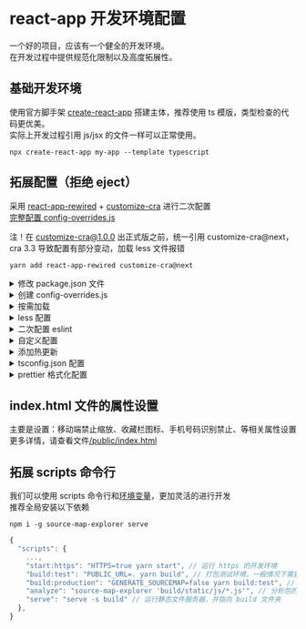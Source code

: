 # react-app 开发环境配置

一个好的项目，应该有一个健全的开发环境。<br>
在开发过程中提供规范化限制以及高度拓展性。<br>

## 基础开发环境

使用官方脚手架 [create-react-app](https://github.com/facebook/create-react-app) 搭建主体，推荐使用 ts 模版，类型检查的代码更优美。<br>
实际上开发过程引用 js/jsx 的文件一样可以正常使用。<br>

```
npx create-react-app my-app --template typescript
```

## 拓展配置（拒绝 eject）

采用 [react-app-rewired](https://github.com/timarney/react-app-rewired/blob/master/README_zh.md) + [customize-cra](https://github.com/arackaf/customize-cra/blob/master/api.md) 进行二次配置<br>
[完整配置 config-overrides.js](https://github.com/dyb881/react-app/blob/master/config-overrides.js)

注！在 customize-cra@1.0.0 出正式版之前，统一引用 customize-cra@next，cra 3.3 导致配置有部分变动，加载 less 文件报错

```
yarn add react-app-rewired customize-cra@next
```

<details>
<summary>修改 package.json 文件</summary>

```javascript
{
  "scripts": {
    "start": "react-app-rewired start",
    "build": "react-app-rewired build",
    "test": "react-app-rewired test",
    "eject": "react-app-rewired eject"
  },
}
```

</details>

<details>
<summary>创建 config-overrides.js</summary>

```javascript
const { override } = require('customize-cra');

module.exports = override();
```

</details>

<details>
<summary>按需加载</summary>

babel-plugin-import 则是适用于 babel 的模块化导入插件<br>
目前使用到该功能的依赖，一般为：antd、antd-mobile、lodash<br>
在使用时自行安装依赖即可<br>

```
yarn add babel-plugin-import
```

config-overrides.js 配置

```javascript
const { override, fixBabelImports } = require('customize-cra');

module.exports = override(
  // 按需加载
  fixBabelImports('antd', { libraryDirectory: 'es', style: true }),
  fixBabelImports('antd-mobile', { libraryDirectory: 'es', style: true }),
  fixBabelImports('lodash', { libraryDirectory: '' })
);
```

</details>

<details>
<summary>less 配置</summary>

```
yarn add less less-loader
```

config-overrides.js 配置

```javascript
const { override, addLessLoader } = require('customize-cra');

module.exports = override(
  // 添加 less-loader
  addLessLoader({
    javascriptEnabled: true,
    modifyVars: {}, // 全局 less 变量，会覆盖项目内同名变量，可用于主题定制
  })
);
```

less 在 ts 中使用 CSS Modules<br>
虽然 create-react-app 中的样式文件只要带上 module 就可以使用 CSS Modules<br>
但是需要在声明文件中添加 declare module，才能够被 ts 文件识别<br>
在 /src/react-app-env.d.ts 中添加

```javascript
declare module '*.module.less' {
  const classes: { readonly [key: string]: string };
  export default classes;
}
```

</details>

<details>
<summary>二次配置 eslint</summary>

在实际开发中，因为不得已的情况，需要自定义部分 eslint 规则限制的时候，添加如下配置<br>

config-overrides.js 配置

```javascript
const { override, useEslintRc } = require('customize-cra');

module.exports = override(
  // 允许二次配置 eslint
  useEslintRc()
);
```

在 package.json 中配置 eslint

```javascript
{
  "eslintConfig": {
    "extends": "react-app",
    "rules": {
      // 新 eslint
    }
  },
}
```

</details>

<details>
<summary>自定义配置</summary>

customize-cra 提供的工具终究是有限的，这时候就需要更加灵活的自定义配置<br>
webpack-merge 是针对 webpack 设计的配置合并工具<br>

```
npm i webpack-merge
```

config-overrides.js 配置

```javascript
const Merge = require('webpack-merge');
const { override } = require('customize-cra');

module.exports = override(config => {
  // 自定义配置
  config = Merge(config, {});

  if (process.env.NODE_ENV === 'production') {
    // 生产模式下的配置
    config = Merge(config, {});
  } else {
    // 开发模式下的配置
    config = Merge(config, {});
  }

  // 返回更改后的配置
  return config;
});
```

</details>

<details>
<summary>添加热更新</summary>

```
yarn add react-hot-loader @hot-loader/react-dom
```

/src/App.tsx

```javascript
import { hot } from 'react-hot-loader/root';

// 开发环境时导出热更新组件
export default process.env.NODE_ENV === 'development' ? hot(App) : App;
```

config-overrides.js 配置

```javascript
const Merge = require('webpack-merge');
const { override, addBabelPlugin } = require('customize-cra');

module.exports = override(
  // 编译热更新
  addBabelPlugin('react-hot-loader/babel'),
  config => {
    if (process.env.NODE_ENV === 'production') {
    } else {
      // 开发模式下的配置
      config = Merge(config, { resolve: { alias: { 'react-dom': '@hot-loader/react-dom' } } });
    }

    // 返回更改后的配置
    return config;
  }
);
```

</details>

<details>
<summary>tsconfig.json 配置</summary>

详情请查阅[配置说明](https://www.tslang.cn/docs/handbook/tsconfig-json.html)<br>
需要特别注意的是 baseUrl 设置为 src 后，可使用非相对路径来导入你的外部依赖<br>
如 import 'common' 时，会先在 src 文件夹内检索是否有对应文件或文件夹，找不到才会去 node_modules 寻找外部依赖<br>
详情请查看[模块解析](https://www.tslang.cn/docs/handbook/module-resolution.html)<br>

```javascript
{
  "compilerOptions": {
    "baseUrl": "src",
    "target": "es5",
    "lib": ["dom", "dom.iterable", "esnext"],
    "allowJs": true,
    "skipLibCheck": true,
    "esModuleInterop": true,
    "allowSyntheticDefaultImports": true,
    "strict": true,
    "forceConsistentCasingInFileNames": true,
    "module": "esnext",
    "moduleResolution": "node",
    "resolveJsonModule": true,
    "isolatedModules": true,
    "noEmit": true,
    "jsx": "preserve",
    "noUnusedLocals": true,
    "noUnusedParameters": true,
    "experimentalDecorators": true,
    "downlevelIteration": true
  },
  "include": ["src"]
}
```

</details>

<details>
<summary>prettier 格式化配置</summary>

代码的格式化就和代码的规范化一样重要，大大提高了代码的可读性和可维护性<br>
推荐使用 prettier 格式化插件，是现有争议最小的格式化插件<br>
自行查阅如何在 ide 上安装和使用 prettier<br>

在 package.json 中追加配置，可覆盖插件的个性化配置，以项目配置为准

```javascript
{
  "prettier": {
    "printWidth": 120,
    "singleQuote": true,
    "trailingComma": "es5",
    "bracketSpacing": true,
    "jsxBracketSameLine": false,
    "parser": "babylon",
    "semi": true,
    "requirePragma": false
  },
}
```

</details>

## index.html 文件的属性设置

主要是设置：移动端禁止缩放、收藏栏图标、手机号码识别禁止、等相关属性设置<br>
更多详情，请查看文件[/public/index.html](https://github.com/dyb881/react-app/blob/master/public/index.html)

## 拓展 scripts 命令行

我们可以使用 scripts 命令行和[环境变量](https://create-react-app.dev/docs/advanced-configuration)，更加灵活的进行开发<br>
推荐全局安装以下依赖

```
npm i -g source-map-explorer serve
```

```javascript
{
  "scripts": {
    ...,
    "start:https": "HTTPS=true yarn start", // 运行 https 的开发环境
    "build:test": "PUBLIC_URL=. yarn build", // 打包测试环境，一般情况下需要修改资源地址
    "build:production": "GENERATE_SOURCEMAP=false yarn build:test", // 在生产环境中一般不产生映射文件
    "analyze": "source-map-explorer 'build/static/js/*.js'", // 分析包的大小
    "serve": "serve -s build" // 运行静态文件服务器，并指向 build 文件夹
  },
}
```
